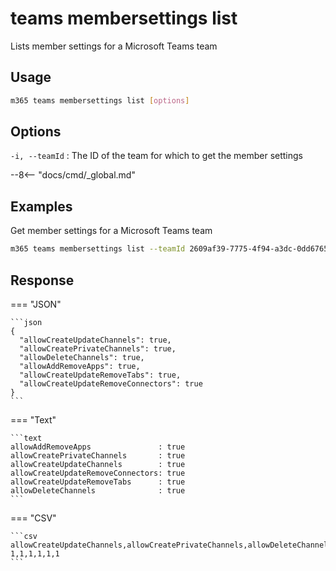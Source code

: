 # teams membersettings list

Lists member settings for a Microsoft Teams team

## Usage

```sh
m365 teams membersettings list [options]
```

## Options

`-i, --teamId`
: The ID of the team for which to get the member settings

--8<-- "docs/cmd/_global.md"

## Examples

Get member settings for a Microsoft Teams team

```sh
m365 teams membersettings list --teamId 2609af39-7775-4f94-a3dc-0dd67657e900
```

## Response

=== "JSON"

    ```json
    {
      "allowCreateUpdateChannels": true,
      "allowCreatePrivateChannels": true,
      "allowDeleteChannels": true,
      "allowAddRemoveApps": true,
      "allowCreateUpdateRemoveTabs": true,
      "allowCreateUpdateRemoveConnectors": true
    }
    ```

=== "Text"

    ```text
    allowAddRemoveApps               : true
    allowCreatePrivateChannels       : true
    allowCreateUpdateChannels        : true
    allowCreateUpdateRemoveConnectors: true
    allowCreateUpdateRemoveTabs      : true
    allowDeleteChannels              : true
    ```

=== "CSV"

    ```csv
    allowCreateUpdateChannels,allowCreatePrivateChannels,allowDeleteChannels,allowAddRemoveApps,allowCreateUpdateRemoveTabs,allowCreateUpdateRemoveConnectors
    1,1,1,1,1,1
    ```
